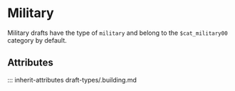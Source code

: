 # Military

Military drafts have the type of `military` and
belong to the `$cat_military00` category by default.

## Attributes
::: inherit-attributes draft-types/.building.md
